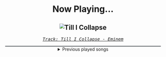 <div align="center"> 
<h1>Now Playing...</h1>

![Till I Collapse](https://i.scdn.co/image/ab67616d00001e026ca5c90113b30c3c43ffb8f4)
--
_<samp><a href="https://open.spotify.com/track/4xkOaSrkexMciUUogZKVTS">Track: Till I Collapse - Eminem</a></samp>_

<div style="border: 1px #4B5054 solid"></div>
<details>
  <summary>
    Previous played songs
  </summary>
  <table>
    <thead>
      <tr>
        <th>
          Artist
        </th>
        <th>
          Song
        </th>
        <th>
          Link
        </th>
      </tr>
    </thead>
    <tbody>
      <tr><td>Eminem</td><td>Till I Collapse</td><td><a href="https://open.spotify.com/track/4xkOaSrkexMciUUogZKVTS">https://open.spotify.com/track/4xkOaSrkexMciUUogZKVTS</a></td></tr><tr><td>Dope</td><td>Die MF Die</td><td><a href="https://open.spotify.com/track/5bU4KX47KqtDKKaLM4QCzh">https://open.spotify.com/track/5bU4KX47KqtDKKaLM4QCzh</a></td></tr><tr><td>LaFee</td><td>Heul doch</td><td><a href="https://open.spotify.com/track/5wtUiRzz2YVVWzpWt0hwSP">https://open.spotify.com/track/5wtUiRzz2YVVWzpWt0hwSP</a></td></tr><tr><td>Static-X</td><td>The Only</td><td><a href="https://open.spotify.com/track/35ZmCVnfYRdK1iLGCxNhMa">https://open.spotify.com/track/35ZmCVnfYRdK1iLGCxNhMa</a></td></tr><tr><td>Pillar</td><td>Frontline</td><td><a href="https://open.spotify.com/track/39sN48Q2DIbyVK8i8kkqgF">https://open.spotify.com/track/39sN48Q2DIbyVK8i8kkqgF</a></td></tr><tr><td>Thousand Foot Krutch</td><td>Courtesy Call</td><td><a href="https://open.spotify.com/track/0AOmbw8AwDnwXhHC3OhdVB">https://open.spotify.com/track/0AOmbw8AwDnwXhHC3OhdVB</a></td></tr><tr><td>Skindred</td><td>Nobody</td><td><a href="https://open.spotify.com/track/581mukhDjta60CCwpvnjL9">https://open.spotify.com/track/581mukhDjta60CCwpvnjL9</a></td></tr><tr><td>Foo Fighters</td><td>The Pretender</td><td><a href="https://open.spotify.com/track/7x8dCjCr0x6x2lXKujYD34">https://open.spotify.com/track/7x8dCjCr0x6x2lXKujYD34</a></td></tr><tr><td>Three Days Grace</td><td>Animal I Have Become</td><td><a href="https://open.spotify.com/track/5eFxwmqKrHpSQDOEIFYlgY">https://open.spotify.com/track/5eFxwmqKrHpSQDOEIFYlgY</a></td></tr><tr><td>Celldweller</td><td>Eon</td><td><a href="https://open.spotify.com/track/6Fp6l627rWNhQhexFnxCE5">https://open.spotify.com/track/6Fp6l627rWNhQhexFnxCE5</a></td></tr><tr><td>Evanescence</td><td>Going Under</td><td><a href="https://open.spotify.com/track/3UygY7qW2cvG9Llkay6i1i">https://open.spotify.com/track/3UygY7qW2cvG9Llkay6i1i</a></td></tr><tr><td>Hollywood Undead</td><td>Glory</td><td><a href="https://open.spotify.com/track/6N5nbZRMi4SOoJAWBi9zdc">https://open.spotify.com/track/6N5nbZRMi4SOoJAWBi9zdc</a></td></tr><tr><td>Thousand Foot Krutch</td><td>Move</td><td><a href="https://open.spotify.com/track/5tXPbEbEouMSEbqQHO0qQa">https://open.spotify.com/track/5tXPbEbEouMSEbqQHO0qQa</a></td></tr><tr><td>Sabaton</td><td>Ghost Division</td><td><a href="https://open.spotify.com/track/1MoEyYsa9Y0FvApwLskO1l">https://open.spotify.com/track/1MoEyYsa9Y0FvApwLskO1l</a></td></tr><tr><td>Breaking Benjamin</td><td>I Will Not Bow</td><td><a href="https://open.spotify.com/track/2yXyz4NLTZx9CLdXfLTp5E">https://open.spotify.com/track/2yXyz4NLTZx9CLdXfLTp5E</a></td></tr><tr><td>Bring Me The Horizon</td><td>Can You Feel My Heart - Remix</td><td><a href="https://open.spotify.com/track/0bMOyiuk22fAKiwNoYsRYN">https://open.spotify.com/track/0bMOyiuk22fAKiwNoYsRYN</a></td></tr><tr><td>Bring Me The Horizon</td><td>Can You Feel My Heart - Remix</td><td><a href="https://open.spotify.com/track/0bMOyiuk22fAKiwNoYsRYN">https://open.spotify.com/track/0bMOyiuk22fAKiwNoYsRYN</a></td></tr><tr><td>Bring Me The Horizon</td><td>Can You Feel My Heart - Remix</td><td><a href="https://open.spotify.com/track/0bMOyiuk22fAKiwNoYsRYN">https://open.spotify.com/track/0bMOyiuk22fAKiwNoYsRYN</a></td></tr><tr><td>Bring Me The Horizon</td><td>Can You Feel My Heart - Remix</td><td><a href="https://open.spotify.com/track/0bMOyiuk22fAKiwNoYsRYN">https://open.spotify.com/track/0bMOyiuk22fAKiwNoYsRYN</a></td></tr><tr><td>Bring Me The Horizon</td><td>Can You Feel My Heart - Remix</td><td><a href="https://open.spotify.com/track/0bMOyiuk22fAKiwNoYsRYN">https://open.spotify.com/track/0bMOyiuk22fAKiwNoYsRYN</a></td></tr>
    </tbody>
  </table>
</details>

</div>
